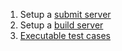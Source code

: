   1. Setup a [submit server](SubmitServerSetup.md)
  1. Setup a [build server](BuildServerSetup.md)
  1. [Executable test cases](ExecutableTests.md)